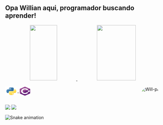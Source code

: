 ## Opa Willian aqui, programador buscando aprender!
<div align="center">
  <a href="https://github.com/WillzinPBS">
  <img height="180em" width='42%' src="https://github-readme-stats.vercel.app/api?username=WillzinPBS&show_icons=true&theme=tokyonight&include_all_commits=true&count_private=true"/>
  <img height="180em" width='50%' src="https://github-readme-stats.vercel.app/api/top-langs/?username=WillzinPBS&layout=compact&langs_count=7&theme=tokyonight"/>
</div>
  
<div style="display: inline_block"><br>
  <img align="center" alt="Will-Python" height="30" width="40" src="https://raw.githubusercontent.com/devicons/devicon/master/icons/python/python-original.svg">
  <img align="center" alt="Will-Csharp" height="30" width="40" src="https://raw.githubusercontent.com/devicons/devicon/master/icons/csharp/csharp-original.svg">
  <img align="right" alt="Will-pic" height="150" style="border-radius:50px;" src="https://avatars.githubusercontent.com/u/74713986?v=4">
</div>
  
  ##
 
<div> 
  <a href = "mailto:wilpbrito@hotmail.com"><img src="https://img.shields.io/badge/Outlook-0078D4?style=for-the-badge&logo=microsoft-outlook&logoColor=white" target="_blank"></a>
  <a href="https://www.linkedin.com/in/willian-brito-566894128/" target="_blank"><img src="https://img.shields.io/badge/-LinkedIn-%230077B5?style=for-the-badge&logo=linkedin&logoColor=white" target="_blank"></a> 
 
  ![Snake animation](https://github.com/WillzinPBS/WillzinPBS/blob/output/github-contribution-grid-snake.svg)
 
</div>

